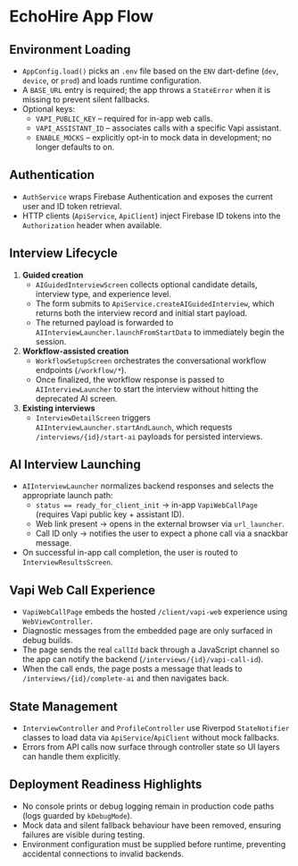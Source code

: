 # EchoHire App Flow

## Environment Loading
- `AppConfig.load()` picks an `.env` file based on the `ENV` dart-define (`dev`, `device`, or `prod`) and loads runtime configuration.
- A `BASE_URL` entry is required; the app throws a `StateError` when it is missing to prevent silent fallbacks.
- Optional keys:
  - `VAPI_PUBLIC_KEY` – required for in-app web calls.
  - `VAPI_ASSISTANT_ID` – associates calls with a specific Vapi assistant.
  - `ENABLE_MOCKS` – explicitly opt-in to mock data in development; no longer defaults to on.

## Authentication
- `AuthService` wraps Firebase Authentication and exposes the current user and ID token retrieval.
- HTTP clients (`ApiService`, `ApiClient`) inject Firebase ID tokens into the `Authorization` header when available.

## Interview Lifecycle
1. **Guided creation**
   - `AIGuidedInterviewScreen` collects optional candidate details, interview type, and experience level.
   - The form submits to `ApiService.createAIGuidedInterview`, which returns both the interview record and initial start payload.
   - The returned payload is forwarded to `AIInterviewLauncher.launchFromStartData` to immediately begin the session.
2. **Workflow-assisted creation**
   - `WorkflowSetupScreen` orchestrates the conversational workflow endpoints (`/workflow/*`).
   - Once finalized, the workflow response is passed to `AIInterviewLauncher` to start the interview without hitting the deprecated AI screen.
3. **Existing interviews**
   - `InterviewDetailScreen` triggers `AIInterviewLauncher.startAndLaunch`, which requests `/interviews/{id}/start-ai` payloads for persisted interviews.

## AI Interview Launching
- `AIInterviewLauncher` normalizes backend responses and selects the appropriate launch path:
  - `status == ready_for_client_init` → in-app `VapiWebCallPage` (requires Vapi public key + assistant ID).
  - Web link present → opens in the external browser via `url_launcher`.
  - Call ID only → notifies the user to expect a phone call via a snackbar message.
- On successful in-app call completion, the user is routed to `InterviewResultsScreen`.

## Vapi Web Call Experience
- `VapiWebCallPage` embeds the hosted `/client/vapi-web` experience using `WebViewController`.
- Diagnostic messages from the embedded page are only surfaced in debug builds.
- The page sends the real `callId` back through a JavaScript channel so the app can notify the backend (`/interviews/{id}/vapi-call-id`).
- When the call ends, the page posts a message that leads to `/interviews/{id}/complete-ai` and then navigates back.

## State Management
- `InterviewController` and `ProfileController` use Riverpod `StateNotifier` classes to load data via `ApiService`/`ApiClient` without mock fallbacks.
- Errors from API calls now surface through controller state so UI layers can handle them explicitly.

## Deployment Readiness Highlights
- No console prints or debug logging remain in production code paths (logs guarded by `kDebugMode`).
- Mock data and silent fallback behaviour have been removed, ensuring failures are visible during testing.
- Environment configuration must be supplied before runtime, preventing accidental connections to invalid backends.
